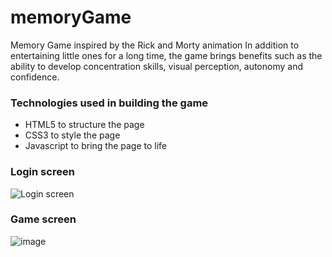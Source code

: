 # memoryGame
Memory Game inspired by the Rick and Morty animation In addition to entertaining little ones for a long time, the game brings benefits such as the ability to develop concentration skills, visual perception, autonomy and confidence.

### Technologies used in building the game
* HTML5 to structure the page
* CSS3 to style the page
* Javascript to bring the page to life

### Login screen
![Login screen](https://github.com/abraaocrvlh42/memoryGame/assets/107937340/8e538e92-c0b1-49eb-a29c-cf4b5bf80a63)

### Game screen
![image](https://github.com/abraaocrvlh42/memoryGame/assets/107937340/3f9cad02-cd77-4d34-bff0-11f49604ff9c)
